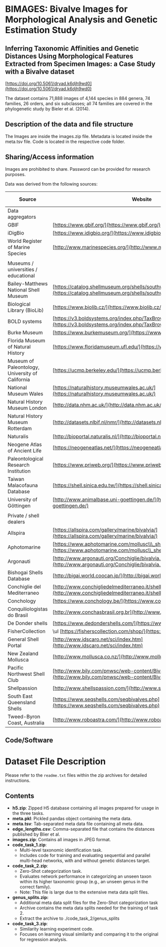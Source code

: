 # **BIMAGES**: **B**ivalve **I**mages for **M**orphological **A**nalysis and **G**enetic **E**stimation **S**tudy

## Inferring Taxonomic Affinities and Genetic Distances Using Morphological Features Extracted from Specimen Images: a Case Study with a Bivalve dataset

[https://doi.org/10.5061/dryad.k6djh9wd0](https://doi.org/10.5061/dryad.k6djh9wd0)

The dataset contains 71,888 images of 4,144 species in 884 genera, 74 families, 26 orders, and six subclasses; all 74 families are covered in the phylogenetic study by Bieler et al. (2014).

## Description of the data and file structure

The Images are inside the images.zip file. Metadata is located inside the meta.tsv file. Code is located in the respective code folder.

## Sharing/Access information

Images are prohibited to share. Password can be provided for research purposes.

Data was derived from the following sources:

| Source                                           | Website                                                                                                                                             | N of images |   |   |
| ------------------------------------------------ | --------------------------------------------------------------------------------------------------------------------------------------------------- | ----------- | - | - |
| Data aggregators                                 |                                                                                                                                                     |             |   |   |
| GBIF                                             | [https://www.gbif.org/](https://www.gbif.org/)                                                                                                      | 4780        |   |   |
| iDigBio                                          | [https://www.idigbio.org/](https://www.idigbio.org/)                                                                                                | 3894        |   |   |
| World Register of Marine Species                 | [http://www.marinespecies.org/](http://www.marinespecies.org/)                                                                                      | 3073        |   |   |
|                                                  |                                                                                                                                                     |             |   |   |
| Museums / universities / educational             |                                                                                                                                                     |             |   |   |
| Bailey-Matthews National Shell Museum            | [https://catalog.shellmuseum.org/shells/southwest-florida-shells](https://catalog.shellmuseum.org/shells/southwest-florida-shells)                  | 293         |   |   |
| Biological Library (BioLib)                      | [https://www.biolib.cz/](https://www.biolib.cz/)                                                                                                    | 509         |   |   |
| BOLD systems                                     | [https://v3.boldsystems.org/index.php/TaxBrowser\\\_Home](https://v3.boldsystems.org/index.php/TaxBrowser\\_Home)                                   | 353         |   |   |
| Burke Museum                                     | [https://www.burkemuseum.org/](https://www.burkemuseum.org/)                                                                                        | 66          |   |   |
| Florida Museum of Natural History                | [https://www.floridamuseum.ufl.edu/](https://www.floridamuseum.ufl.edu/)                                                                            | 797         |   |   |
| Museum of Paleontology, University of California | [https://ucmp.berkeley.edu/](https://ucmp.berkeley.edu/)                                                                                            | 274         |   |   |
| National Museum Wales                            | [https://naturalhistory.museumwales.ac.uk/](https://naturalhistory.museumwales.ac.uk/)                                                              | 1478        |   |   |
| Natural History Museum London                    | [http://data.nhm.ac.uk/](http://data.nhm.ac.uk/)                                                                                                    | 412         |   |   |
| Natural History Museum Rotterdam                 | [http://datasets.nlbif.nl/nmr/](http://datasets.nlbif.nl/nmr/)                                                                                      | 585         |   |   |
| Naturalis                                        | [http://bioportal.naturalis.nl/](http://bioportal.naturalis.nl/)                                                                                    | 3667        |   |   |
| Neogene Atlas of Ancient Life                    | [https://neogeneatlas.net/](https://neogeneatlas.net/)                                                                                              | 126         |   |   |
| Paleontological Research Institution             | [https://www.priweb.org/](https://www.priweb.org/)                                                                                                  | 1713        |   |   |
| Taiwan Malacofauna Database                      | [https://shell.sinica.edu.tw/](https://shell.sinica.edu.tw/)                                                                                        | 162         |   |   |
| University of Göttingen                          | [http://www.animalbase.uni-goettingen.de/](http://www.animalbase.uni-goettingen.de/)                                                                | 318         |   |   |
|                                                  |                                                                                                                                                     |             |   |   |
| Private / shell dealers                          |                                                                                                                                                     |             |   |   |
| Allspira                                         | [https://allspira.com/gallery/marine/bivalvia/](https://allspira.com/gallery/marine/bivalvia/)                                                      | 2365        |   |   |
| Aphotomarine                                     | [https://www.aphotomarine.com/mollusc\\\_shells\\\_bivalves\\\_marine.html](https://www.aphotomarine.com/mollusc\\_shells\\_bivalves\\_marine.html) | 99          |   |   |
| Argonauti                                        | [http://www.argonauti.org/Conchiglie/bivalvia.html](http://www.argonauti.org/Conchiglie/bivalvia.html)                                              | 292         |   |   |
| Bishogai Shells Database                         | [http://bigai.world.coocan.jp/](http://bigai.world.coocan.jp/)                                                                                      | 356         |   |   |
| Conchiglie del Mediterraneo                      | [http://www.conchigliedelmediterraneo.it/shell.php?classe=Bivalvia](http://www.conchigliedelmediterraneo.it/shell.php?classe=Bivalvia)              | 902         |   |   |
| Conchology                                       | [https://www.conchology.be/](https://www.conchology.be/)                                                                                            | 36134       |   |   |
| Conquiliologistas do Brasil                      | [http://www.conchasbrasil.org.br](http://www.conchasbrasil.org.br)                                                                                  | 487         |   |   |
| De Donder shells                                 | [https://www.dedondershells.com/](https://www.dedondershells.com/)                                                                                  | 1140        |   |   |
| FisherCollection                                 | \ul [https://fisherscollection.com/shop/](https://fisherscollection.com/shop/)                                                                      | 1157        |   |   |
| General Shell Portal                             | [http://www.idscaro.net/sci/index.htm](http://www.idscaro.net/sci/index.htm)                                                                        | 2064        |   |   |
| New Zealand Mollusca                             | [http://www.mollusca.co.nz/](http://www.mollusca.co.nz/)                                                                                            | 268         |   |   |
| Pacific Northwest Shell Club                     | [http://www.bily.com/pnwsc/web-content/Bivalve-Identification.html](http://www.bily.com/pnwsc/web-content/Bivalve-Identification.html)              | 440         |   |   |
| Shellpassion                                     | [http://www.shellspassion.com/](http://www.shellspassion.com/)                                                                                      | 963         |   |   |
| South East Queensland Shells                     | [https://www.seqshells.com/seqbivalves.php](https://www.seqshells.com/seqbivalves.php)                                                              | 419         |   |   |
| Tweed-Byron Coast, Australia                     | [http://www.roboastra.com/](http://www.roboastra.com/)                                                                                              | 23          |   |   |

## Code/Software

# Dataset File Description

Please refer to the `readme.txt` files within the zip archives for detailed instructions.

## Contents

*   **h5.zip**: Zipped H5 database containing all images prepared for usage in the three tasks.
*   **meta.pkl**: Pickled pandas object containing the meta data.
*   **meta.tsv**: Tab-separated meta data file containing all meta data.
*   **edge_lengths.csv**: Comma-separated file that contains the distances published by Blier et al.
*   **images.zip**: Contains all images in JPEG format.
*   **code_task_1.zip**:
    *   Multi-level taxonomic identification task.
    *   Includes code for training and evaluating sequential and parallel multi-head networks, with and without genetic distances target.
*   **code_task_2.zip**:
    *   Zero-Shot categorization task.
    *   Evaluates network performance in categorizing an unseen taxon within its higher taxonomic group (e.g., an unseen genus in the correct family).
    *   Note: This file is large due to the extensive meta data split files.
*   **genus_splits.zip:**
    *   Additional meta data split files for the Zero-Shot categorization task
    *   Archive contains the meta data splits needed for the training of task 2.
    *   Extract the archive to ./code_task_2/genus_splits
*   **code_task_3.zip**:
    *   Similarity learning experiment code.
    *   Focuses on learning visual similarity and comparing it to the original for regression analysis.

